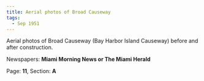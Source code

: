 ```yaml
---  
title: Aerial photos of Broad Causeway  
tags:  
  - Sep 1951  
---  
```

  
Aerial photos of Broad Causeway (Bay Harbor Island Causeway) before and after construction.  
  
Newspapers: **Miami Morning News or The Miami Herald**  
  
Page: **11**, Section: **A** 
